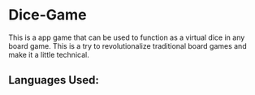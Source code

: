 # Dice-Game
This is a app game that can be used to function as a virtual dice in any board game. This is a try to revolutionalize traditional board games and make it a little technical. 
## Languages Used:
